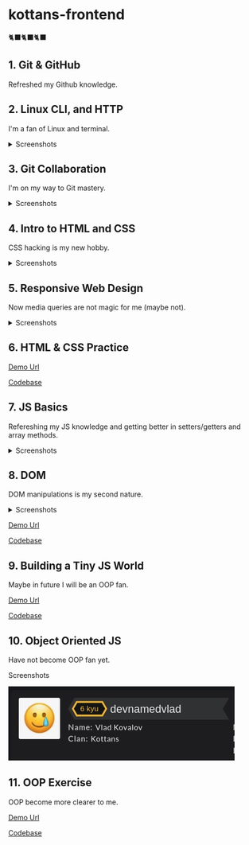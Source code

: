 # kottans-frontend

🐈‍⬛🐈‍⬛🐈‍⬛

## 1. Git & GitHub

Refreshed my Github knowledge.

## 2. Linux CLI, and HTTP

I'm a fan of Linux and terminal.

<details>
<summary>Screenshots</summary>

![Screenshot-image-link](task_linux_cli/module-1.jpg)
![Screenshot-image-link](task_linux_cli/module-2.jpg)
![Screenshot-image-link](task_linux_cli/module-3.jpg)
![Screenshot-image-link](task_linux_cli/module-4.jpg)

</details>

## 3. Git Collaboration

I'm on my way to Git mastery.

<details>
<summary>Screenshots</summary>

![Screenshot-image-link](task_git_collaboration/image-1.jpg)
![Screenshot-image-link](task_git_collaboration/image-2.jpg)
![Screenshot-image-link](task_git_collaboration/image-3.jpg)

</details>

## 4. Intro to HTML and CSS

CSS hacking is my new hobby.

<details>
<summary>Screenshots</summary>

![Screenshot-image-link](task_html_css_intro/image-1.jpg)
![Screenshot-image-link](task_html_css_intro/image-2.jpg)
![Screenshot-image-link](task_html_css_intro/image-3.jpg)

</details>

## 5. Responsive Web Design

Now media queries are not magic for me (maybe not).

<details>
<summary>Screenshots</summary>

![Screenshot-image-link](task_responsive_web_design/image-1.jpg)
![Screenshot-image-link](task_responsive_web_design/image-2.jpg)
![Screenshot-image-link](task_responsive_web_design/image-3.jpg)

</details>

## 6. HTML & CSS Practice

[Demo Url](https://kovalov.github.io/dropdown-menu-css/)

[Codebase](https://github.com/kovalov/dropdown-menu-css)

## 7. JS Basics

Refereshing my JS knowledge and getting better in setters/getters and array methods.

<details>
<summary>Screenshots</summary>

![Screenshot-image-link](task_js_basics/image-1.jpg)
![Screenshot-image-link](task_js_basics/image-2.jpg)
![Screenshot-image-link](task_js_basics/image-3.jpg)
![Screenshot-image-link](task_js_basics/image-4.jpg)
![Screenshot-image-link](task_js_basics/image-5.jpg)
![Screenshot-image-link](task_js_basics/image-6.jpg)

</details>

## 8. DOM

DOM manipulations is my second nature.

<details>
<summary>Screenshots</summary>

![Screenshot-image-link](task_js_dom/image-1.jpg)
![Screenshot-image-link](task_js_dom/image-2.png)

</details>

[Demo Url](https://kovalov.github.io/kottans-dom-project/)

[Codebase](https://github.com/kovalov/kottans-dom-project)

## 9. Building a Tiny JS World

Maybe in future I will be an OOP fan.

[Demo Url](https://kovalov.github.io/a-tiny-JS-world/)

[Codebase](https://github.com/kovalov/a-tiny-JS-world)

## 10. Object Oriented JS

Have not become OOP fan yet.

<summary>Screenshots</summary>

![Screenshot-image-link](task_js_oop/image-1.jpg)

</details>

## 11. OOP Exercise

OOP become more clearer to me.

[Demo Url](https://kovalov.github.io/a-tiny-JS-world/)

[Codebase](https://github.com/kovalov/a-tiny-JS-world/)
